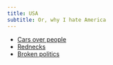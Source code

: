 ```yaml
---
title: USA
subtitle: Or, why I hate America
---
```


- [Cars over people](https://www.theatlantic.com/ideas/archive/2019/07/car-crashes-arent-always-unavoidable/592447/)
- [Rednecks](https://hans.gerwitz.com/2004/11/04/the-red-scare.html)
- [Broken politics](https://hans.gerwitz.com/2004/11/05/can-we-have-some-checking-and-balancing-over-here.html)
